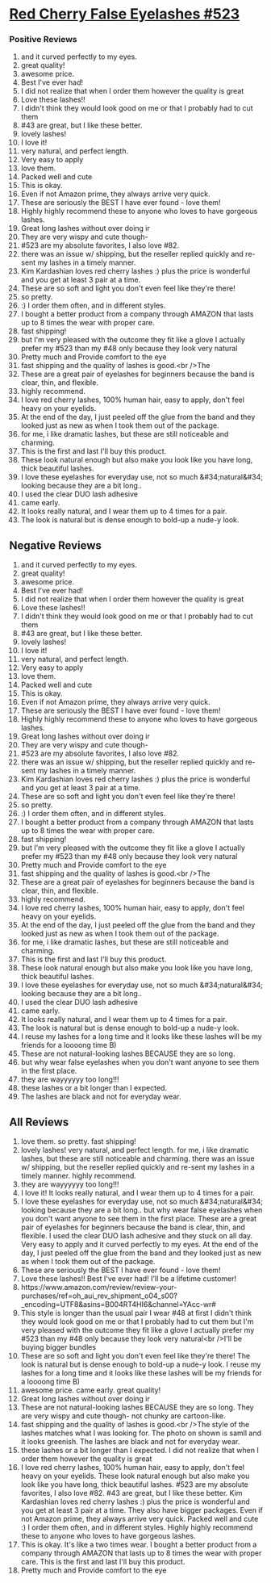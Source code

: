 # [Red Cherry False Eyelashes #523](https://products.checkmycream.com/products/Red-Cherry-False-Eyelashes-523.html)

### Positive Reviews

<ol>
      <li>and it curved perfectly to my eyes.</li>
      <li>great quality!</li>
      <li>awesome price.</li>
      <li>Best I&#x27;ve ever had!</li>
      <li>I did not realize that when I order them however the quality is great</li>
      <li>Love these lashes!!</li>
      <li>I didn&#x27;t think they would look good on  me or that I probably had to cut them</li>
      <li>#43 are great, but I like these better.</li>
      <li>lovely lashes!</li>
      <li>I love it!</li>
      <li>very natural, and perfect length.</li>
      <li>Very easy to apply</li>
      <li>love them.</li>
      <li>Packed well and cute</li>
      <li>This is okay.</li>
      <li>Even if not Amazon prime, they always arrive very quick.</li>
      <li>These are seriously the BEST I have ever found - love them!</li>
      <li>Highly highly recommend these to anyone who loves to have gorgeous lashes.</li>
      <li>Great long lashes without over doing ir</li>
      <li>They are very wispy and cute though-</li>
      <li>#523 are my absolute favorites, I also love #82.</li>
      <li>there was an issue w/ shipping, but the reseller replied quickly and re-sent my lashes in a timely manner.</li>
      <li>Kim Kardashian loves red cherry lashes :) plus the price is wonderful and you get at least 3 pair at a time.</li>
      <li>These are so soft and light you don&#x27;t even feel like they&#x27;re there!</li>
      <li>so pretty.</li>
      <li>:) I order them often, and in different styles.</li>
      <li>I bought a better product from a company through AMAZON that lasts up to 8 times the wear with proper care.</li>
      <li>fast shipping!</li>
      <li>but I&#x27;m very pleased with the outcome they fit like a glove I actually prefer my #523 than my #48 only because they look very natural</li>
      <li>Pretty much and Provide comfort to the eye</li>
      <li>fast shipping and the quality of lashes is good.&lt;br /&gt;The</li>
      <li>These are a great pair of eyelashes for beginners because the band is clear, thin, and flexible.</li>
      <li>highly recommend.</li>
      <li>I love red cherry lashes, 100% human hair, easy to apply, don&#x27;t feel heavy on your eyelids.</li>
      <li>At the end of the day, I just peeled off the glue from the band and they looked just as new as when I took them out of the package.</li>
      <li>for me, i like dramatic lashes, but these are still noticeable and charming.</li>
      <li>This is the first and last I&#x27;ll buy this product.</li>
      <li>These look natural enough but also make you look like you have long, thick beautiful lashes.</li>
      <li>I love these eyelashes for everyday use, not so much &amp;#34;natural&amp;#34; looking because they are a bit long..</li>
      <li>I used the clear DUO lash adhesive</li>
      <li>came early.</li>
      <li>It looks really natural, and I wear them up to 4 times for a pair.</li>
      <li>The look is natural but is dense enough to bold-up a nude-y look.</li>
</ol>


<h2>Negative Reviews</h2>
<ol>
<li> and it curved perfectly to my eyes.</li>
<li> great quality!</li>
<li> awesome price.</li>
<li> Best I&#x27;ve ever had!</li>
<li> I did not realize that when I order them however the quality is great</li>
<li> Love these lashes!!</li>
<li> I didn&#x27;t think they would look good on  me or that I probably had to cut them</li>
<li> #43 are great, but I like these better.</li>
<li> lovely lashes!</li>
<li> I love it!</li>
<li> very natural, and perfect length.</li>
<li> Very easy to apply</li>
<li> love them.</li>
<li> Packed well and cute</li>
<li> This is okay.</li>
<li> Even if not Amazon prime, they always arrive very quick.</li>
<li> These are seriously the BEST I have ever found - love them!</li>
<li> Highly highly recommend these to anyone who loves to have gorgeous lashes.</li>
<li> Great long lashes without over doing ir</li>
<li> They are very wispy and cute though-</li>
<li> #523 are my absolute favorites, I also love #82.</li>
<li> there was an issue w/ shipping, but the reseller replied quickly and re-sent my lashes in a timely manner.</li>
<li> Kim Kardashian loves red cherry lashes :) plus the price is wonderful and you get at least 3 pair at a time.</li>
<li> These are so soft and light you don&#x27;t even feel like they&#x27;re there!</li>
<li> so pretty.</li>
<li> :) I order them often, and in different styles.</li>
<li> I bought a better product from a company through AMAZON that lasts up to 8 times the wear with proper care.</li>
<li> fast shipping!</li>
<li> but I&#x27;m very pleased with the outcome they fit like a glove I actually prefer my #523 than my #48 only because they look very natural</li>
<li> Pretty much and Provide comfort to the eye</li>
<li> fast shipping and the quality of lashes is good.&lt;br /&gt;The</li>
<li> These are a great pair of eyelashes for beginners because the band is clear, thin, and flexible.</li>
<li> highly recommend.</li>
<li> I love red cherry lashes, 100% human hair, easy to apply, don&#x27;t feel heavy on your eyelids.</li>
<li> At the end of the day, I just peeled off the glue from the band and they looked just as new as when I took them out of the package.</li>
<li> for me, i like dramatic lashes, but these are still noticeable and charming.</li>
<li> This is the first and last I&#x27;ll buy this product.</li>
<li> These look natural enough but also make you look like you have long, thick beautiful lashes.</li>
<li> I love these eyelashes for everyday use, not so much &amp;#34;natural&amp;#34; looking because they are a bit long..</li>
<li> I used the clear DUO lash adhesive</li>
<li> came early.</li>
<li> It looks really natural, and I wear them up to 4 times for a pair.</li>
<li> The look is natural but is dense enough to bold-up a nude-y look.</li>
<li> I reuse my lashes for a long time and it looks like these lashes will be my friends for a loooong time B)</li>
<li> These are not natural-looking lashes BECAUSE they are so long.</li>
<li> but why wear false eyelashes when you don&#x27;t want anyone to see them in the first place.</li>
<li> they are wayyyyyy too long!!!</li>
<li> these lashes or a bit longer than I expected.</li>
<li> The lashes are black and not for everyday wear.</li>
</ol>

<h2>All Reviews</h2>

<ol>
    <li> love them. so pretty. fast shipping!</li>
    <li> lovely lashes! very natural, and perfect length. for me, i like dramatic lashes, but these are still noticeable and charming. there was an issue w/ shipping, but the reseller replied quickly and re-sent my lashes in a timely manner. highly recommend.</li>
    <li> they are wayyyyyy too long!!!</li>
    <li> I love it! It looks really natural, and I wear them up to 4 times for a pair.</li>
    <li> I love these eyelashes for everyday use, not so much &amp;#34;natural&amp;#34; looking because they are a bit long.. but why wear false eyelashes when you don&#x27;t want anyone to see them in the first place. These are a great pair of eyelashes for beginners because the band is clear, thin, and flexible. I used the clear DUO lash adhesive and they stuck on all day. Very easy to apply and it curved perfectly to my eyes. At the end of the day, I just peeled off the glue from the band and they looked just as new as when I took them out of the package.</li>
    <li> These are seriously the BEST I have ever found - love them!</li>
    <li> Love these lashes!! Best I&#x27;ve ever had! I&#x27;ll be a lifetime customer!</li>
    <li> https://www.amazon.com/review/review-your-purchases/ref&#x3D;oh_aui_rev_shipment_o04_s00?_encoding&#x3D;UTF8&amp;asins&#x3D;B004RT4HI6&amp;channel&#x3D;YAcc-wr#</li>
    <li> This style is longer than the usual pair I wear #48 at first I didn&#x27;t think they would look good on  me or that I probably had to cut them but I&#x27;m very pleased with the outcome they fit like a glove I actually prefer my #523 than my #48 only because they look very natural&lt;br /&gt;I&#x27;ll be buying bigger bundles</li>
    <li> These are so soft and light you don&#x27;t even feel like they&#x27;re there! The look is natural but is dense enough to bold-up a nude-y look. I reuse my lashes for a long time and it looks like these lashes will be my friends for a loooong time B)</li>
    <li> awesome price. came early. great quality!</li>
    <li> Great long lashes without over doing ir</li>
    <li> These are not natural-looking lashes BECAUSE they are so long. They are very wispy and cute though- not chunky are cartoon-like.</li>
    <li> fast shipping and the quality of lashes is good.&lt;br /&gt;The style of the lashes matches what I was looking for.  The photo on shown is samll and it looks greenish.  The lashes are black and not for everyday wear.</li>
    <li> these lashes or a bit longer than I expected. I did not realize that when I order them however the quality is great</li>
    <li> I love red cherry lashes, 100% human hair, easy to apply, don&#x27;t feel heavy on your eyelids. These look natural enough but also make you look like you have long, thick beautiful lashes. #523 are my absolute favorites, I also love #82. #43 are great, but I like these better. Kim Kardashian loves red cherry lashes :) plus the price is wonderful and you get at least 3 pair at a time. They also have bigger packages. Even if not Amazon prime, they always arrive very quick. Packed well and cute :) I order them often, and in different styles. Highly highly recommend these to anyone who loves to have gorgeous lashes.</li>
    <li> This is okay. It&#x27;s like a two times wear. I bought a better product from a company through AMAZON that lasts up to 8 times the wear with proper care. This is the first and last I&#x27;ll buy this product.</li>
    <li> Pretty much and Provide comfort to the eye</li>
</ol>




